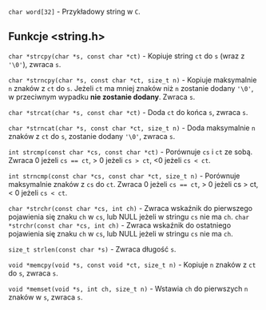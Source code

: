 `char word[32]` - Przykładowy string w `C`.

## Funkcje <string.h>

`char *strcpy(char *s, const char *ct)` - Kopiuje string `ct` do `s` (wraz z `'\0'`), zwraca `s`.

`char *strncpy(char *s, const char *ct, size_t n)` - Kopiuje maksymalnie `n` znaków z `ct` do `s`. Jeżeli `ct` ma mniej znaków niż `n` zostanie dodany `'\0'`, w przeciwnym wypadku **nie zostanie dodany**. Zwraca `s`.

`char *strcat(char *s, const char *ct)` - Doda `ct` do końca `s`, zwraca `s`.

`char *strncat(char *s, const char *ct, size_t n)` - Doda maksymalnie `n` znaków z `ct` do `s`, zostanie dodany `'\0'`, zwraca `s`.

`int strcmp(const char *cs, const char *ct)` - Porównuje `cs` i `ct` ze sobą. Zwraca 0 jeżeli `cs == ct`, > 0 jeżeli `cs > ct`, <0 jeżeli `cs < ct`.

`int strncmp(const char *cs, const char *ct, size_t n)` - Porównuje maksymalnie znaków z `cs` do `ct`. Zwraca 0 jeżeli `cs == ct`, > 0 jeżeli cs > ct, < 0 jeżeli `cs < ct`.

`char *strchr(const char *cs, int ch)` - Zwraca wskaźnik do pierwszego pojawienia się znaku `ch` w `cs`, lub NULL jeżeli w stringu `cs` nie ma `ch`.
`char *strchr(const char *cs, int ch)` - Zwraca wskaźnik do ostatniego pojawienia się znaku `ch` w `cs`, lub NULL jeżeli w stringu `cs` nie ma `ch`.

`size_t strlen(const char *s)` - Zwraca długość `s`.

`void *memcpy(void *s, const void *ct, size_t n)` - Kopiuje `n` znaków z `ct` do `s`, zwraca `s`.

`void *memset(void *s, int ch, size_t n)` - Wstawia `ch` do pierwszych `n` znaków w `s`, zwraca `s`.